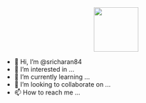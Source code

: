 <div id="header" align="center">
  <img src="https://media.giphy.com/media/3LZqcXQ3A6tkZdL0sH/giphy.gif" width="100"/>
</div>

- 👋 Hi, I’m @sricharan84
- 👀 I’m interested in ...
- 🌱 I’m currently learning ...
- 💞️ I’m looking to collaborate on ...
- 📫 How to reach me ...

<!---
sricharan84/sricharan84 is a ✨ special ✨ repository because its `README.md` (this file) appears on your GitHub profile.
You can click the Preview link to take a look at your changes.
--->
